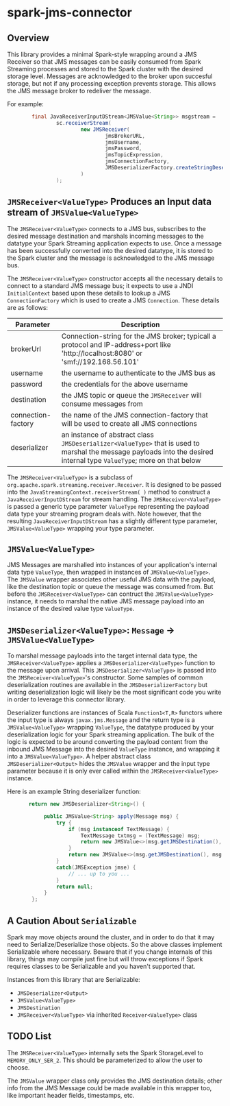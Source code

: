 # spark-jms-connector
## Overview

This library provides a minimal Spark-style wrapping around a JMS Receiver so that JMS messages can be easily consumed from Spark Streaming processes and stored to the Spark cluster with the desired storage level.  Messages are acknowledged to the broker upon succesful storage, but not if any processing exception prevents storage. This allows the JMS message broker to redeliver the message.

For example:
```java
        final JavaReceiverInputDStream<JMSValue<String>> msgstream =
                sc.receiverStream(
                        new JMSReceiver(
                                jmsBrokerURL,
                                jmsUsername,
                                jmsPassword,
                                jmsTopicExpression,
                                jmsConnectionFactory,
                                JMSDeserializerFactory.createStringDeserializer()
                        )
                );
```

## `JMSReceiver<ValueType>` Produces an Input data stream of `JMSValue<ValueType>`
The `JMSReceiver<ValueType>` connects to a JMS bus, subscribes to the desired message destination and marshals incoming messages to the datatype your Spark Streaming application expects to use. Once a message has been successfully converted into the desired datatype, it is stored to the Spark cluster and the message is acknowledged to the JMS message bus.

The `JMSReceiver<ValueType>` constructor accepts all the necessary details to connect to a standard JMS message bus; it expects to use a JNDI `InitialContext` based upon these details to lookup a JMS `ConnectionFactory` which is used to create a JMS `Connection`. These details are as follows:

| Parameter | Description |
| --- | --- |
| brokerUrl | Connection-string for the JMS broker; typicall a protocol and IP-address+port like 'http://localhost:8080' or 'smf://192.168.56.101' |
| username | the username to authenticate to the JMS bus as |
| password | the credentials for the above username |
| destination | the JMS topic or queue the `JMSReceiver` will consume messages from |
| connection-factory | the name of the JMS connection-factory that will be used to create all JMS connections |
| deserializer | an instance of abstract class `JMSDeserializer<ValueType>` that is used to marshal the message payloads into the desired internal type `ValueType`; more on that below |

The `JMSReceiver<ValueType>` is a subclass of `org.apache.spark.streaming.receiver.Receiver`. It is designed to be passed into the `JavaStreamingContext.receiverStream( )` method to construct a `JavaReceiverInputDStream` for stream handling. The `JMSReceiver<ValueType>` is passed a generic type parameter `ValueType` representing the payload data type your streaming program deals with. Note however, that the resulting `JavaReceiverInputDStream` has a slightly different type parameter, `JMSValue<ValueType>` wrapping your type parameter.

## `JMSValue<ValueType>`
JMS Messages are marshalled into instances of your application's internal data type `ValueType`, then wrapped in instances of `JMSValue<ValueType>`. The `JMSValue` wrapper associates other useful JMS data with the payload, like the destination topic or queue the message was consumed from. But before the `JMSReceiver<ValueType>` can contruct the `JMSValue<ValueType>` instance, it needs to marshal the native JMS message payload into an instance of the desired value type `ValueType`.

## `JMSDeserializer<ValueType>`: `Message` -> `JMSValue<ValueType>`
To marshal message payloads into the target internal data type, the `JMSReceiver<ValueType>` applies a `JMSDeserializer<ValueType>` function to the message upon arrival. This `JMSDeserializer<ValueType>` is passed into the `JMSReceiver<ValueType>`'s constructor. Some samples of common deserialization routines are available in the `JMSDeserializerFactory` but writing deserialization logic will likely be the most significant code you write in order to leverage this connector library.

Deserializer functions are instances of Scala `Function1<T,R>` functors where the input type is always `javax.jms.Message` and the return type is a `JMSValue<ValueType>` wrapping `ValueType`, the datatype produced by your deserialization logic for your Spark streaming application. The bulk of the logic is expected to be around converting the payload content from the inbound JMS Message into the desired `ValueType` instance, and wrapping it into a `JMSValue<ValueType>`.  A helper abstract class `JMSDeserializer<Output>` hides the `JMSValue` wrapper and the input type parameter because it is only ever called within the `JMSReceiver<ValueType>` instance.

Here is an example String deserializer function:

```java
       return new JMSDeserializer<String>() {

            public JMSValue<String> apply(Message msg) {
                try {
                    if (msg instanceof TextMessage) {
                        TextMessage txtmsg = (TextMessage) msg;
                        return new JMSValue<>(msg.getJMSDestination(), txtmsg.getText());
                    }
                    return new JMSValue<>(msg.getJMSDestination(), msg.toString());
                }
                catch(JMSException jmse) {
                    // ... up to you ...
                }
                return null;
            }
        };
```

## A Caution About `Serializable`
Spark may move objects around the cluster, and in order to do that it may need to Serialize/Deserialize those objects. So the above classes implement Serializable where necessary. Beware that if you change internals of this library, things may compile just fine but will throw exceptions if Spark requires classes to be Serializable and you haven't supported that.

Instances from this library that are Serializable:
- `JMSDeserializer<Output>`
- `JMSValue<ValueType>`
- `JMSDestination`
- `JMSReceiver<ValueType>` via inherited `Receiver<ValueType>` class

## TODO List
The `JMSReceiver<ValueType>` internally sets the Spark StorageLevel to `MEMORY_ONLY_SER_2`. This should be parameterized to allow the user to choose.

The `JMSValue` wrapper class only provides the JMS destination details; other info from the JMS Message could be made available in this wrapper too, like important header fields, timestamps, etc.
